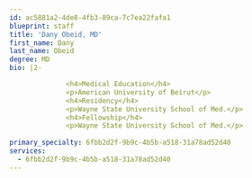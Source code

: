 ```yaml
---
id: ac5881a2-4de8-4fb3-89ca-7c7ea22fafa1
blueprint: staff
title: 'Dany Obeid, MD'
first_name: Dany
last_name: Obeid
degree: MD
bio: |2-

              <h4>Medical Education</h4>
              <p>American University of Beirut</p>
              <h4>Residency</h4>
              <p>Wayne State University School of Med.</p>
              <h4>Fellowship</h4>
              <p>Wayne State University School of Med.</p>
          
primary_specialty: 6fbb2d2f-9b9c-4b5b-a518-31a78ad52d40
services:
  - 6fbb2d2f-9b9c-4b5b-a518-31a78ad52d40
---
```

